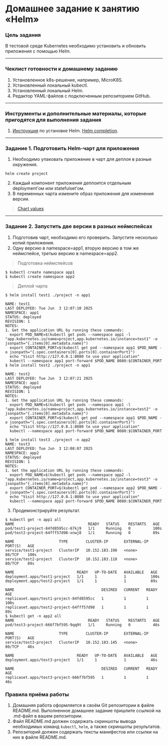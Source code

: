 # Домашнее задание к занятию «Helm»

### Цель задания

В тестовой среде Kubernetes необходимо установить и обновить приложения с помощью Helm.

------

### Чеклист готовности к домашнему заданию

1. Установленное k8s-решение, например, MicroK8S.
2. Установленный локальный kubectl.
3. Установленный локальный Helm.
4. Редактор YAML-файлов с подключенным репозиторием GitHub.

------

### Инструменты и дополнительные материалы, которые пригодятся для выполнения задания

1. [Инструкция](https://helm.sh/docs/intro/install/) по установке Helm. [Helm completion](https://helm.sh/docs/helm/helm_completion/).

------

### Задание 1. Подготовить Helm-чарт для приложения

1. Необходимо упаковать приложение в чарт для деплоя в разные окружения. 
```
helm create project
```
2. Каждый компонент приложения деплоится отдельным deployment’ом или statefulset’ом.
3. В переменных чарта измените образ приложения для изменения версии.
>[Chart values](./project/values.yaml)

------
### Задание 2. Запустить две версии в разных неймспейсах

1. Подготовив чарт, необходимо его проверить. Запуститe несколько копий приложения.
2. Одну версию в namespace=app1, вторую версию в том же неймспейсе, третью версию в namespace=app2.
> Подготовка неймспейсов
```
$ kubectl create namespace app1
$ kubectl create namespace app2
```
> Деплой чарта
```
$ helm install test1 ./project -n app1   

NAME: test1
LAST DEPLOYED: Tue Jun  3 12:07:10 2025
NAMESPACE: app1
STATUS: deployed
REVISION: 1
NOTES:
1. Get the application URL by running these commands:
  export POD_NAME=$(kubectl get pods --namespace app1 -l "app.kubernetes.io/name=project,app.kubernetes.io/instance=test1" -o jsonpath="{.items[0].metadata.name}")
  export CONTAINER_PORT=$(kubectl get pod --namespace app1 $POD_NAME -o jsonpath="{.spec.containers[0].ports[0].containerPort}")
  echo "Visit http://127.0.0.1:8080 to use your application"
  kubectl --namespace app1 port-forward $POD_NAME 8080:$CONTAINER_PORT
$ helm install test2 ./project -n app1

NAME: test2
LAST DEPLOYED: Tue Jun  3 12:07:21 2025
NAMESPACE: app1
STATUS: deployed
REVISION: 1
NOTES:
1. Get the application URL by running these commands:
  export POD_NAME=$(kubectl get pods --namespace app1 -l "app.kubernetes.io/name=project,app.kubernetes.io/instance=test2" -o jsonpath="{.items[0].metadata.name}")
  export CONTAINER_PORT=$(kubectl get pod --namespace app1 $POD_NAME -o jsonpath="{.spec.containers[0].ports[0].containerPort}")
  echo "Visit http://127.0.0.1:8080 to use your application"
  kubectl --namespace app1 port-forward $POD_NAME 8080:$CONTAINER_PORT

$ helm install test3 ./project -n app2
NAME: test3
LAST DEPLOYED: Tue Jun  3 12:08:07 2025
NAMESPACE: app2
STATUS: deployed
REVISION: 1
NOTES:
1. Get the application URL by running these commands:
  export POD_NAME=$(kubectl get pods --namespace app2 -l "app.kubernetes.io/name=project,app.kubernetes.io/instance=test3" -o jsonpath="{.items[0].metadata.name}")
  export CONTAINER_PORT=$(kubectl get pod --namespace app2 $POD_NAME -o jsonpath="{.spec.containers[0].ports[0].containerPort}")
  echo "Visit http://127.0.0.1:8080 to use your application"
  kubectl --namespace app2 port-forward $POD_NAME 8080:$CONTAINER_PORT
```
3. Продемонстрируйте результат.
```
$ kubectl get -n app1 all     
NAME                                 READY   STATUS    RESTARTS   AGE
pod/test1-project-84fd8595cc-67kj9   1/1     Running   0          100s
pod/test2-project-64fff57d98-xnwj8   1/1     Running   0          89s

NAME                    TYPE        CLUSTER-IP       EXTERNAL-IP   PORT(S)   AGE
service/test1-project   ClusterIP   10.152.183.198   <none>        80/TCP    100s
service/test2-project   ClusterIP   10.152.183.118   <none>        80/TCP    89s

NAME                            READY   UP-TO-DATE   AVAILABLE   AGE
deployment.apps/test1-project   1/1     1            1           100s
deployment.apps/test2-project   1/1     1            1           89s

NAME                                       DESIRED   CURRENT   READY   AGE
replicaset.apps/test1-project-84fd8595cc   1         1         1       100s
replicaset.apps/test2-project-64fff57d98   1         1         1       89s
$ kubectl get -n app2 all
NAME                                 READY   STATUS    RESTARTS   AGE
pod/test3-project-666f7bf595-9qq9t   1/1     Running   0          46s

NAME                    TYPE        CLUSTER-IP       EXTERNAL-IP   PORT(S)   AGE
service/test3-project   ClusterIP   10.152.183.145   <none>        80/TCP    46s

NAME                            READY   UP-TO-DATE   AVAILABLE   AGE
deployment.apps/test3-project   1/1     1            1           46s

NAME                                       DESIRED   CURRENT   READY   AGE
replicaset.apps/test3-project-666f7bf595   1         1         1       46s
```

### Правила приёма работы

1. Домашняя работа оформляется в своём Git репозитории в файле README.md. Выполненное домашнее задание пришлите ссылкой на .md-файл в вашем репозитории.
2. Файл README.md должен содержать скриншоты вывода необходимых команд `kubectl`, `helm`, а также скриншоты результатов.
3. Репозиторий должен содержать тексты манифестов или ссылки на них в файле README.md.

